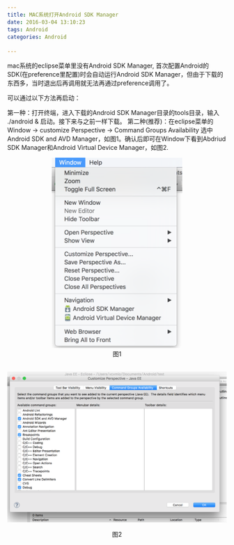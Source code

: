 ```yaml
---
title: MAC系统打开Android SDK Manager
date: 2016-03-04 13:10:23
tags: Android
categories: Android

---
```

mac系统的eclipse菜单里没有Android SDK Manager, 首次配置Android的SDK(在preference里配置)时会自动运行Android SDK Manager，但由于下载的东西多，当时退出后再调用就无法再通过preference调用了。

可以通过以下方法再启动：
<!--more-->
第一种：打开终端，进入下载的Android SDK Manager目录的tools目录，输入 ./android & 启动。接下来与之前一样下载。
第二种(推荐)：在eclipse菜单的 Window -> customize Perspective -> Command Groups Availability 选中Android SDK and AVD Manager，如图1。确认后即可在Window下看到Abdriud SDK Manager和Android Virtual Device Manager，如图2.

<center><img src="./AndroidSdkManager/opensdk01.png" width = "300" alt="opensdk01"/> </center>
<center>图1</center><br/>

![opensdk02](AndroidSdkManager/opensdk02.png)
<center>图2</center>